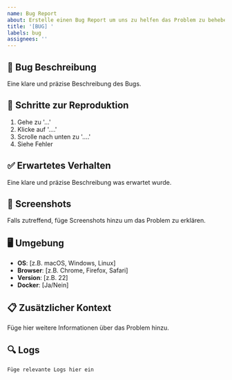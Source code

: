 ```yaml
---
name: Bug Report
about: Erstelle einen Bug Report um uns zu helfen das Problem zu beheben
title: '[BUG] '
labels: bug
assignees: ''
---
```


## 🐛 Bug Beschreibung
Eine klare und präzise Beschreibung des Bugs.

## 🔄 Schritte zur Reproduktion
1. Gehe zu '...'
2. Klicke auf '....'
3. Scrolle nach unten zu '....'
4. Siehe Fehler

## ✅ Erwartetes Verhalten
Eine klare und präzise Beschreibung was erwartet wurde.

## 📸 Screenshots
Falls zutreffend, füge Screenshots hinzu um das Problem zu erklären.

## 🖥️ Umgebung
- **OS**: [z.B. macOS, Windows, Linux]
- **Browser**: [z.B. Chrome, Firefox, Safari]
- **Version**: [z.B. 22]
- **Docker**: [Ja/Nein]

## 📋 Zusätzlicher Kontext
Füge hier weitere Informationen über das Problem hinzu.

## 🔍 Logs
```
Füge relevante Logs hier ein
```
